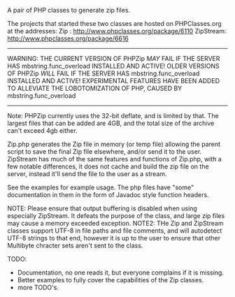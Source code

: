A pair of PHP classes to generate zip files.

The projects that started these two classes are hosted on PHPClasses.org at the addresses:
Zip      : http://www.phpclasses.org/package/6110
ZipStream: http://www.phpclasses.org/package/6616

*****************************************************************************************************************
WARNING: THE CURRENT VERSION OF PHPZip *MAY* FAIL IF THE SERVER HAS mbstring.func_overload INSTALLED AND ACTIVE!
OLDER VERSIONS OF PHPZip *WILL* FAIL IF THE SERVER HAS mbstring.func_overload INSTALLED AND ACTIVE!
EXPERIMENTAL FEATURES HAVE BEEN ADDED TO ALLEVIATE THE LOBOTOMIZATION OF PHP, CAUSED BY mbstring.func_overload
*****************************************************************************************************************

Note: PHPZip currently uses the 32-bit deflate, and is limited by that.
The largest files that can be added are 4GB, and the total size of the archive can't exceed 4gb either.

Zip.php generates the Zip file in memory (or temp file) allowing the parent script to save the final Zip file elsewhere, and/or send it to the user.
ZipStream has much of the same features and functions of Zip.php, with a few notable differences, it does not cache and build the zip file on the server, instead it'll send the file to the user as a stream.

See the examples for example usage. The php files have "some" documentation in them in the form of Javadoc style function headers.

NOTE: Please ensure that output buffering is disabled when using especially ZipStream. It defeats the purpose of the class, and large zip files may cause a memory exceeded exception.
NOTE2: THe Zip and ZipStream classes support UTF-8 in file paths and file comments, and will autodetect UTF-8 strings to that end, however it is up to the user to ensure that other Multibyte chracter sets aren't sent to the class.

TODO:
* Documentation, no one reads it, but everyone complains if it is missing.
* Better examples to fully cover the capabilities of the Zip classes.
* more TODO's.

